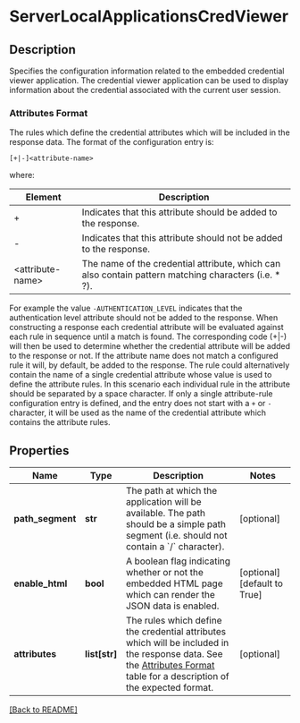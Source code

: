 # ServerLocalApplicationsCredViewer

## Description

Specifies the configuration information related to the embedded credential viewer application.
The credential viewer application can be used to display information about the credential associated with the current user session.

### Attributes Format

The rules which define the credential attributes which will be included in the response data.
The format of the configuration entry is:

`[+|-]<attribute-name>`

where:

Element | Description
------- | -----------
+ | Indicates that this attribute should be added to the response.
- | Indicates that this attribute should not be added to the response.
&lt;attribute-name&gt; | The name of the credential attribute, which can also contain pattern matching characters (i.e. * ?).

For example the value `-AUTHENTICATION_LEVEL` indicates that the authentication level attribute should not be added to the response.
When constructing a response each credential attribute will be evaluated against each rule in sequence until a match is found.
The corresponding code (+|-) will then be used to determine whether the credential attribute will be added to the response or not.
If the attribute name does not match a configured rule it will, by default, be added to the response.
The rule could alternatively contain the name of a single credential attribute whose value is used to define the attribute rules.
In this scenario each individual rule in the attribute should be separated by a space character.
If only a single attribute-rule configuration entry is defined, and the entry does not start with a `+` or `-` character, it will be used as the name of the credential attribute which contains the attribute rules.


## Properties

Name | Type | Description | Notes
------------ | ------------- | ------------- | -------------
**path_segment** | **str** | The path at which the application will be available. The path should be a simple path segment (i.e. should not contain a &#x60;/&#x60; character).  | [optional] 
**enable_html** | **bool** | A boolean flag indicating whether or not the embedded HTML page which can render the JSON data is enabled.  | [optional] [default to True]
**attributes** | **list[str]** | The rules which define the credential attributes which will be included in the response data.  See the  [Attributes Format](#attributes-format) table for a description of the expected format.  | [optional] 

[[Back to README]](../README.md)



